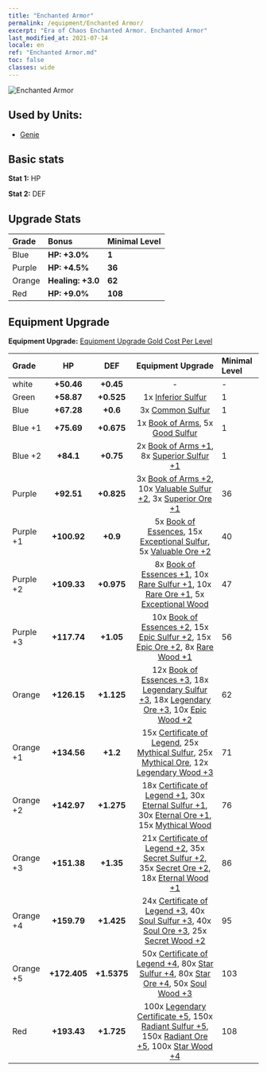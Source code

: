 ```yaml
---
title: "Enchanted Armor"
permalink: /equipment/Enchanted Armor/
excerpt: "Era of Chaos Enchanted Armor. Enchanted Armor"
last_modified_at: 2021-07-14
locale: en
ref: "Enchanted Armor.md"
toc: false
classes: wide
---
```


  ![Enchanted Armor](/images/e/e_6054.png)

## Used by Units:

* [Genie](/units/Genie/) 


## Basic stats
 **Stat 1:** HP

 **Stat 2:** DEF

## Upgrade Stats

  |     Grade    |   Bonus | Minimal Level | 
  |:-------------|:--------|:--------------| 
  | Blue | **HP: +3.0%** | **1** | 
  | Purple | **HP: +4.5%** | **36** | 
  | Orange | **Healing: +3.0** | **62** | 
  | Red | **HP: +9.0%** | **108** | 


## Equipment Upgrade
 **Equipment Upgrade:** [Equipment Upgrade Gold Cost Per Level](/equipment/EquipmentUpgradeCostPerLevel/) 

  |          Grade      | HP | DEF | Equipment Upgrade | Minimal Level |
  |:--------------------|:---------:|:---------:|:----------------:|:--------------|
  | white | **+50.46** | **+0.45** | - | - |
  | Green | **+58.87** | **+0.525** | 1x [Inferior Sulfur](/Items/mat_3/) | 1 |
  | Blue | **+67.28** | **+0.6** | 3x [Common Sulfur](/Items/mat_9/) | 1 |
  | Blue +1 | **+75.69** | **+0.675** | 1x [Book of Arms](/Items/mat_18/), 5x [Good Sulfur](/Items/mat_15/) | 1 |
  | Blue +2 | **+84.1** | **+0.75** | 2x [Book of Arms +1](/Items/mat_25/), 8x [Superior Sulfur +1](/Items/mat_22/) | 1 |
  | Purple | **+92.51** | **+0.825** | 3x [Book of Arms +2](/Items/mat_32/), 10x [Valuable Sulfur +2](/Items/mat_29/), 3x [Superior Ore +1](/Items/mat_19/) | 36 |
  | Purple +1 | **+100.92** | **+0.9** | 5x [Book of Essences](/Items/mat_39/), 15x [Exceptional Sulfur](/Items/mat_36/), 5x [Valuable Ore +2](/Items/mat_26/) | 40 |
  | Purple +2 | **+109.33** | **+0.975** | 8x [Book of Essences +1](/Items/mat_46/), 10x [Rare Sulfur +1](/Items/mat_43/), 10x [Rare Ore +1](/Items/mat_40/), 5x [Exceptional Wood](/Items/mat_34/) | 47 |
  | Purple +3 | **+117.74** | **+1.05** | 10x [Book of Essences +2](/Items/mat_53/), 15x [Epic Sulfur +2](/Items/mat_50/), 15x [Epic Ore +2](/Items/mat_47/), 8x [Rare Wood +1](/Items/mat_41/) | 56 |
  | Orange | **+126.15** | **+1.125** | 12x [Book of Essences +3](/Items/mat_60/), 18x [Legendary Sulfur +3](/Items/mat_57/), 18x [Legendary Ore +3](/Items/mat_54/), 10x [Epic Wood +2](/Items/mat_48/) | 62 |
  | Orange +1 | **+134.56** | **+1.2** | 15x [Certificate of Legend](/Items/mat_67/), 25x [Mythical Sulfur](/Items/mat_64/), 25x [Mythical Ore](/Items/mat_61/), 12x [Legendary Wood +3](/Items/mat_55/) | 71 |
  | Orange +2 | **+142.97** | **+1.275** | 18x [Certificate of Legend +1](/Items/mat_74/), 30x [Eternal Sulfur +1](/Items/mat_71/), 30x [Eternal Ore +1](/Items/mat_68/), 15x [Mythical Wood](/Items/mat_62/) | 76 |
  | Orange +3 | **+151.38** | **+1.35** | 21x [Certificate of Legend +2](/Items/mat_81/), 35x [Secret Sulfur +2](/Items/mat_78/), 35x [Secret Ore +2](/Items/mat_75/), 18x [Eternal Wood +1](/Items/mat_69/) | 86 |
  | Orange +4 | **+159.79** | **+1.425** | 24x [Certificate of Legend +3](/Items/mat_88/), 40x [Soul Sulfur +3](/Items/mat_85/), 40x [Soul Ore +3](/Items/mat_82/), 25x [Secret Wood +2](/Items/mat_76/) | 95 |
  | Orange +5 | **+172.405** | **+1.5375** | 50x [Certificate of Legend +4](/Items/mat_95/), 80x [Star Sulfur +4](/Items/mat_92/), 80x [Star Ore +4](/Items/mat_89/), 50x [Soul Wood +3](/Items/mat_83/) | 103 |
  | Red | **+193.43** | **+1.725** | 100x [Legendary Certificate +5](/Items/mat_102/), 150x [Radiant Sulfur +5](/Items/mat_99/), 150x [Radiant Ore +5](/Items/mat_96/), 100x [Star Wood +4](/Items/mat_90/) | 108 |

